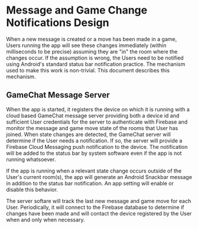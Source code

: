 # Message and Game Change Notifications Design

When a new message is created or a move has been made in a game, Users running the app will see these changes immediately (within milliseconds to be precise) assuming they are "in" the room where the changes occur.  If the assumption is wrong, the Users need to be notified using Android's standard status bar notification practice.  The mechanism used to make this work is non-trivial.  This document describes this mechanism.

## GameChat Message Server

When the app is started, it registers the device on which it is running with a cloud based GameChat message server providing both a device id and sufficient User credentials for the server to authenticate with Firebase and monitor the message and game move state of the rooms that User has joined.  When state changes are detected, the GameChat server will determine if the User needs a notification.  If so, the server will provide a Firebase Cloud Messaging push notification to the device.  The notification will be added to the status bar by system software even if the app is not running whatsoever.

If the app is running when a relevant state change occurs outside of the User's current room(s), the app will generate an Android Snackbar message in addition to the status bar notification.  An app setting will enable or disable this behavior.

The server softare will track the last new message and game move for each User.  Periodically, it will connect to the Firebase database to determine if changes have been made and will contact the device registered by the User when and only when necessary.
